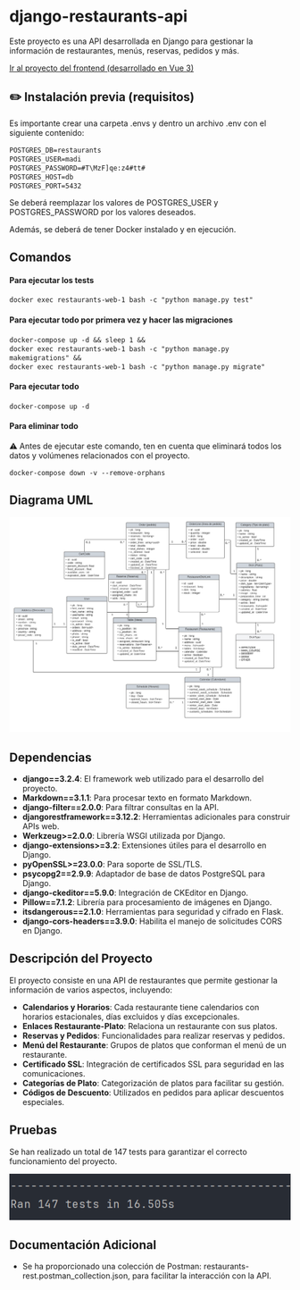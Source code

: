 # django-restaurants-api

Este proyecto es una API desarrollada en Django para gestionar la información de restaurantes, menús, reservas, pedidos y más.

[Ir al proyecto del frontend (desarrollado en Vue 3)](https://github.com/Madirex/vue-restaurants-front/)

## ✏️ Instalación previa (requisitos)
Es importante crear una carpeta .envs y dentro un archivo .env con el siguiente contenido:

    POSTGRES_DB=restaurants
    POSTGRES_USER=madi
    POSTGRES_PASSWORD=#T\MzF]qe:z4#tt#
    POSTGRES_HOST=db
    POSTGRES_PORT=5432

Se deberá reemplazar los valores de POSTGRES_USER y POSTGRES_PASSWORD por los valores deseados.

Además, se deberá de tener Docker instalado y en ejecución.

## Comandos

#### Para ejecutar los tests

    docker exec restaurants-web-1 bash -c "python manage.py test"

#### Para ejecutar todo por primera vez y hacer las migraciones

    docker-compose up -d && sleep 1 &&
    docker exec restaurants-web-1 bash -c "python manage.py makemigrations" &&
    docker exec restaurants-web-1 bash -c "python manage.py migrate"

#### Para ejecutar todo
    
    docker-compose up -d

#### Para eliminar todo

⚠️ Antes de ejecutar este comando, ten en cuenta que eliminará todos los datos y volúmenes relacionados con el proyecto.

    docker-compose down -v --remove-orphans


## Diagrama UML
![Tests](/images/UML.png)

## Dependencias

- **django==3.2.4**: El framework web utilizado para el desarrollo del proyecto.
- **Markdown==3.1.1**: Para procesar texto en formato Markdown.
- **django-filter==2.0.0**: Para filtrar consultas en la API.
- **djangorestframework==3.12.2**: Herramientas adicionales para construir APIs web.
- **Werkzeug>=2.0.0**: Librería WSGI utilizada por Django.
- **django-extensions>=3.2**: Extensiones útiles para el desarrollo en Django.
- **pyOpenSSL>=23.0.0**: Para soporte de SSL/TLS.
- **psycopg2==2.9.9**: Adaptador de base de datos PostgreSQL para Django.
- **django-ckeditor==5.9.0**: Integración de CKEditor en Django.
- **Pillow==7.1.2**: Librería para procesamiento de imágenes en Django.
- **itsdangerous==2.1.0**: Herramientas para seguridad y cifrado en Flask.
- **django-cors-headers==3.9.0**: Habilita el manejo de solicitudes CORS en Django.

## Descripción del Proyecto

El proyecto consiste en una API de restaurantes que permite gestionar la información de varios aspectos, incluyendo:

- **Calendarios y Horarios**: Cada restaurante tiene calendarios con horarios estacionales, días excluidos y días excepcionales.
- **Enlaces Restaurante-Plato**: Relaciona un restaurante con sus platos.
- **Reservas y Pedidos**: Funcionalidades para realizar reservas y pedidos.
- **Menú del Restaurante**: Grupos de platos que conforman el menú de un restaurante.
- **Certificado SSL**: Integración de certificados SSL para seguridad en las comunicaciones.
- **Categorías de Plato**: Categorización de platos para facilitar su gestión.
- **Códigos de Descuento**: Utilizados en pedidos para aplicar descuentos especiales.

## Pruebas

Se han realizado un total de 147 tests para garantizar el correcto funcionamiento del proyecto.

![Tests](/images/tests.png)

## Documentación Adicional

- Se ha proporcionado una colección de Postman: restaurants-rest.postman_collection.json, para facilitar la interacción con la API.
